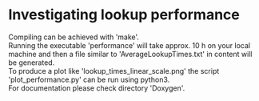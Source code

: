 # Investigating lookup performance

Compiling can be achieved with 'make'.  
Running the executable 'performance' will take approx. 10 h on your local machine and then a file similar to 'AverageLookupTimes.txt' in content will be generated.  
To produce a plot like 'lookup_times_linear_scale.png' the script 'plot_performance.py' can be run using python3.  
For documentation please check directory 'Doxygen'.  

